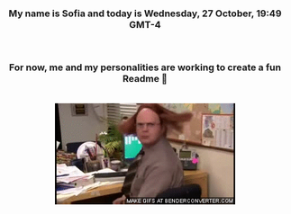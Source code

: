 


<div align="center">
<h3 >My name is Sofia and today is Wednesday, 27 October, 19:49 GMT-4</h3><br>
<h3 >For now, me and my personalities are working to create a fun Readme 👋
</h3><br>
<img src='img/dwight.gif' alt='working...'/>
</div>
